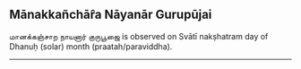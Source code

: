 ## Mānakkañchār̂a Nāyanār Gurupūjai
மானக்கஞ்சாற நாயனார் குருபூஜை is observed on Svātī nakṣhatram day of Dhanuḥ (solar) month (praatah/paraviddha).



---
